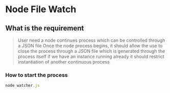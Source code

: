# Node File Watch 
## What is the requirement


>User need a node continues process which can be controlled through a JSON file Once the node process begins, it should allow the use to close the process through a JSON file which is generated through the process itself if we have an instance running already it should restrict instantiation of another continuous process



### How to start the process

```javascript 
node watcher.js
```
